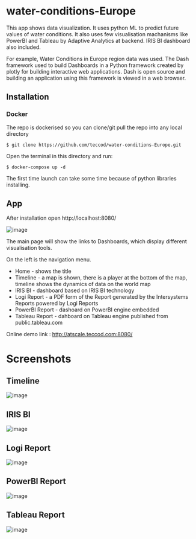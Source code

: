 # water-conditions-Europe

This app shows data visualization.
It uses python ML to predict future values of water conditions.
It also uses few visualisation machanisms like PowerBI and Tableau by Adaptive Analytics at backend.
IRIS BI dashboard also included.

For example, Water Conditions in Europe region data was used. 
The Dash framework used to build Dashboards in a Python framework created by plotly for building interactive web applications. 
Dash is open source and building an application using this framework is viewed in a web browser.

## Installation

### Docker
The repo is dockerised so you can  clone/git pull the repo into any local directory

```
$ git clone https://github.com/teccod/water-conditions-Europe.git
```

Open the terminal in this directory and run:

```
$ docker-compose up -d
```

The first time launch can take some time because of python libraries installing.

## App

After installation open http://localhost:8080/

![image](https://user-images.githubusercontent.com/41373877/170875959-cf9273ff-a2b4-42c0-9731-bce6f5351a4b.png)

The main page will show the links to Dashboards, which display different visualisation tools.

On the left is the navigation menu.

- Home - shows the title
- Timeline - a map is shown, there is a player at the bottom of the map, timeline shows the dynamics of data on the world map
- IRIS BI - dashboard based on IRIS BI technology
- Logi Report - a PDF form of the Report generated by the Intersystems Reports powered by Logi Reports
- PowerBI Report - dashoard on PowerBI engine embedded
- Tableau Report - dahboard on Tableau engine published from public.tableau.com

Online demo link : http://atscale.teccod.com:8080/

# Screenshots

## Timeline

![image](https://user-images.githubusercontent.com/41373877/170876352-1a6b14d7-3374-4ad7-8dea-4070c5b90d94.png)

## IRIS BI

![image](https://user-images.githubusercontent.com/41373877/170876397-f737be75-08ab-412e-b581-05c3a90686d9.png)

## Logi Report

![image](https://user-images.githubusercontent.com/41373877/170876440-7efc8b77-09f0-4af6-92f3-fa35adaeab60.png)

## PowerBI Report

![image](https://user-images.githubusercontent.com/41373877/170876471-52fd55ad-7ed0-4fe0-9231-132a03c8ac7e.png)

## Tableau Report

![image](https://user-images.githubusercontent.com/41373877/170876511-8694af1d-7210-4e58-bd65-514691c69211.png)

